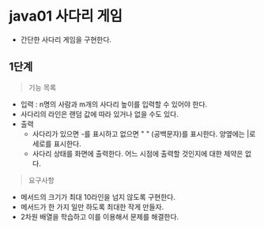 # java01 사다리 게임
- 간단한 사다리 게임을 구현한다.

## 1단계
> 기능 목록
- 입력 : n명의 사람과 m개의 사다리 높이를 입력할 수 있어야 한다.
- 사다리의 라인은 랜덤 값에 따라 있거나 없을 수도 있다.
- 출력 
  - 사다리가 있으면 -를 표시하고 없으면 " " (공백문자)를 표시한다. 양옆에는 |로 세로를 표시한다.
  - 사다리 상태를 화면에 출력한다. 어느 시점에 출력할 것인지에 대한 제약은 없다.
 
> 요구사항
- 메서드의 크기가 최대 10라인을 넘지 않도록 구현한다.
- 메서드가 한 가지 일만 하도록 최대한 작게 만들자.
- 2차원 배열을 학습하고 이를 이용해서 문제를 해결한다.